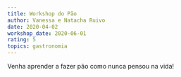 ```yaml
---
title: Workshop do Pão
author: Vanessa e Natacha Ruivo
date: 2020-04-02
workshop_date: 2020-06-01
rating: 5
topics: gastronomia
---
```


Venha aprender a fazer pão como nunca pensou na vida!